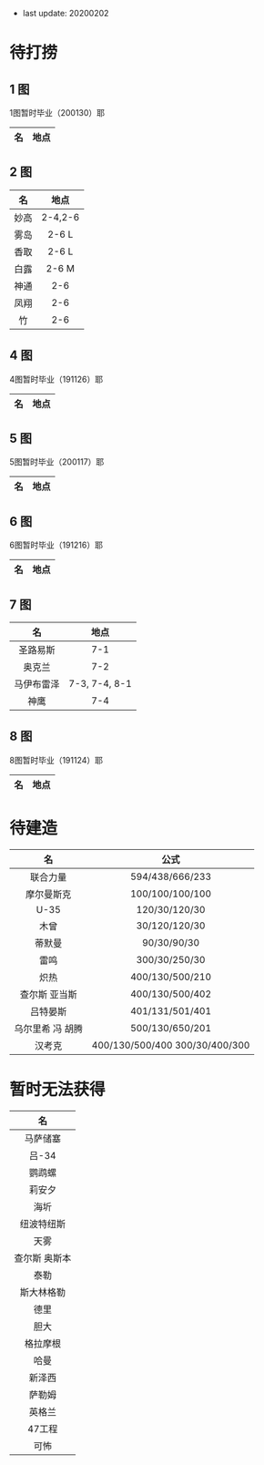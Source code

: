     
- last update: 20200202

# 待打捞

## 1 图

1图暂时毕业（200130）耶

| 名 | 地点 |
|:---:|:---:|

## 2 图
| 名 | 地点 |
|:---:|:---:|
| 妙高 | 2-4,2-6 |
| 雾岛 | 2-6 L |
| 香取 | 2-6 L |
| 白露 | 2-6 M |
| 神通 | 2-6 |
| 凤翔 | 2-6 |
| 竹 | 2-6 |

## 4 图

4图暂时毕业（191126）耶

| 名 | 地点 |
|:---:|:---:|

## 5 图

5图暂时毕业（200117）耶

| 名 | 地点 |
|:---:|:---:|

## 6 图

6图暂时毕业（191216）耶

| 名 | 地点 |
|:---:|:---:|

## 7 图

| 名 | 地点 |
|:---:|:---:|
| 圣路易斯 | 7-1 |
| 奥克兰 | 7-2 |
| 马伊布雷泽 |7-3, 7-4, 8-1 |
| 神鹰 | 7-4 |

## 8 图

8图暂时毕业（191124）耶

| 名 | 地点 |
|:---:|:---:|

# 待建造

| 名 | 公式 |
|:---:|:---:|
| 联合力量 | 594/438/666/233 |
| 摩尔曼斯克 | 100/100/100/100 |
| U-35 | 120/30/120/30 |
| 木曾 | 30/120/120/30 |
| 蒂默曼 | 90/30/90/30 |
| 雷鸣 | 300/30/250/30 |
| 炽热 | 400/130/500/210 |
| 查尔斯 亚当斯 | 400/130/500/402 |
| 吕特晏斯 | 401/131/501/401 |
| 乌尔里希 冯 胡腾 | 500/130/650/201 |
| 汉考克 | 400/130/500/400 300/30/400/300 |

# 暂时无法获得

| 名 |
|:---:|
| 马萨储塞 |
| 吕-34 |
| 鹦鹉螺 |
| 莉安夕 |
| 海圻 |
| 纽波特纽斯 |
| 天雾 |
| 查尔斯 奥斯本 |
| 泰勒 |
| 斯大林格勒 |
| 德里 |
| 胆大 |
| 格拉摩根 |
| 哈曼 |
| 新泽西 |
| 萨勒姆 |
| 英格兰 |
| 47工程 |
| 可怖 |